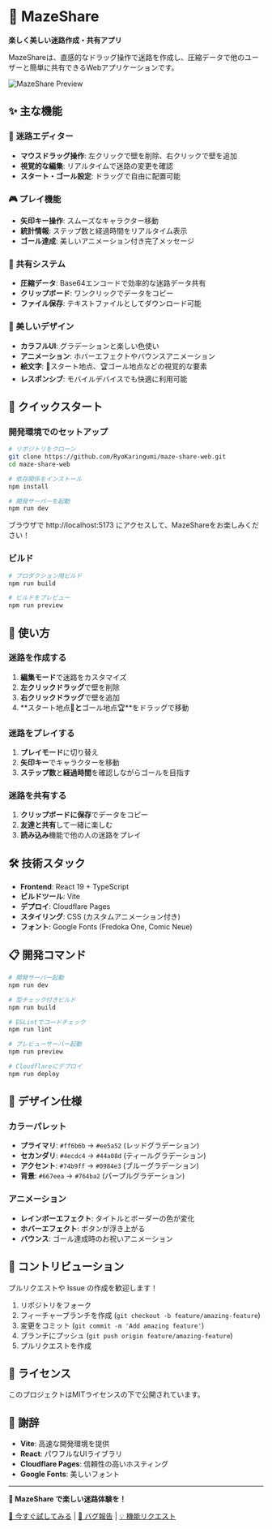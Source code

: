 # 🎯 MazeShare

**楽しく美しい迷路作成・共有アプリ**

MazeShareは、直感的なドラッグ操作で迷路を作成し、圧縮データで他のユーザーと簡単に共有できるWebアプリケーションです。

![MazeShare Preview](https://via.placeholder.com/600x400/667eea/ffffff?text=MazeShare+%F0%9F%8E%AF)

## ✨ 主な機能

### 🎨 **迷路エディター**
- **マウスドラッグ操作**: 左クリックで壁を削除、右クリックで壁を追加
- **視覚的な編集**: リアルタイムで迷路の変更を確認
- **スタート・ゴール設定**: ドラッグで自由に配置可能

### 🎮 **プレイ機能**
- **矢印キー操作**: スムーズなキャラクター移動
- **統計情報**: ステップ数と経過時間をリアルタイム表示
- **ゴール達成**: 美しいアニメーション付き完了メッセージ

### 🔗 **共有システム**
- **圧縮データ**: Base64エンコードで効率的な迷路データ共有
- **クリップボード**: ワンクリックでデータをコピー
- **ファイル保存**: テキストファイルとしてダウンロード可能

### 🌈 **美しいデザイン**
- **カラフルUI**: グラデーションと楽しい色使い
- **アニメーション**: ホバーエフェクトやバウンスアニメーション
- **絵文字**: 🚀スタート地点、🏆ゴール地点などの視覚的な要素
- **レスポンシブ**: モバイルデバイスでも快適に利用可能

## 🚀 クイックスタート

### 開発環境でのセットアップ

```bash
# リポジトリをクローン
git clone https://github.com/RyoKaringumi/maze-share-web.git
cd maze-share-web

# 依存関係をインストール
npm install

# 開発サーバーを起動
npm run dev
```

ブラウザで http://localhost:5173 にアクセスして、MazeShareをお楽しみください！

### ビルド

```bash
# プロダクション用ビルド
npm run build

# ビルドをプレビュー
npm run preview
```

## 🎯 使い方

### 迷路を作成する
1. **編集モード**で迷路をカスタマイズ
2. **左クリックドラッグ**で壁を削除
3. **右クリックドラッグ**で壁を追加
4. **スタート地点🚀**と**ゴール地点🏆**をドラッグで移動

### 迷路をプレイする
1. **プレイモード**に切り替え
2. **矢印キー**でキャラクターを移動
3. **ステップ数**と**経過時間**を確認しながらゴールを目指す

### 迷路を共有する
1. **クリップボードに保存**でデータをコピー
2. **友達と共有**して一緒に楽しむ
3. **読み込み**機能で他の人の迷路をプレイ

## 🛠️ 技術スタック

- **Frontend**: React 19 + TypeScript
- **ビルドツール**: Vite
- **デプロイ**: Cloudflare Pages
- **スタイリング**: CSS (カスタムアニメーション付き)
- **フォント**: Google Fonts (Fredoka One, Comic Neue)

## 📋 開発コマンド

```bash
# 開発サーバー起動
npm run dev

# 型チェック付きビルド
npm run build

# ESLintでコードチェック
npm run lint

# プレビューサーバー起動
npm run preview

# Cloudflareにデプロイ
npm run deploy
```

## 🎨 デザイン仕様

### カラーパレット
- **プライマリ**: `#ff6b6b` → `#ee5a52` (レッドグラデーション)
- **セカンダリ**: `#4ecdc4` → `#44a08d` (ティールグラデーション)
- **アクセント**: `#74b9ff` → `#0984e3` (ブルーグラデーション)
- **背景**: `#667eea` → `#764ba2` (パープルグラデーション)

### アニメーション
- **レインボーエフェクト**: タイトルとボーダーの色が変化
- **ホバーエフェクト**: ボタンが浮き上がる
- **バウンス**: ゴール達成時のお祝いアニメーション

## 🤝 コントリビューション

プルリクエストや Issue の作成を歓迎します！

1. リポジトリをフォーク
2. フィーチャーブランチを作成 (`git checkout -b feature/amazing-feature`)
3. 変更をコミット (`git commit -m 'Add amazing feature'`)
4. ブランチにプッシュ (`git push origin feature/amazing-feature`)
5. プルリクエストを作成

## 📄 ライセンス

このプロジェクトはMITライセンスの下で公開されています。

## 🎉 謝辞

- **Vite**: 高速な開発環境を提供
- **React**: パワフルなUIライブラリ
- **Cloudflare Pages**: 信頼性の高いホスティング
- **Google Fonts**: 美しいフォント

---

**🎯 MazeShare で楽しい迷路体験を！**

[🚀 今すぐ試してみる](https://your-deployment-url.pages.dev) | [🐛 バグ報告](https://github.com/RyoKaringumi/maze-share-web/issues) | [💡 機能リクエスト](https://github.com/RyoKaringumi/maze-share-web/issues)
